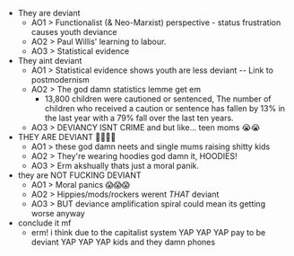  - They are deviant
	 - AO1 > Functionalist (& Neo-Marxist) perspective - status frustration causes youth deviance
	 - AO2 > Paul Willis' learning to labour.
	 - AO3 > Statistical evidence
 - They aint deviant
	 - AO1 > Statistical evidence shows youth are less deviant -- Link to postmodernism
	 - AO2 > The god damn statistics lemme get em
		 - 13,800 children were cautioned or sentenced, The number of children who received a caution or sentence has fallen by 13% in the last year with a 79% fall over the last ten years.
	 - AO3 > DEVIANCY ISNT CRIME and but like... teen moms 😭😭
- THEY ARE DEVIANT 👹👹👹👹
	- AO1 > these god damn neets and single mums raising shitty kids
	- AO2 > They're wearing hoodies god damn it, HOODIES!
	- AO3 > Erm akshually thats just a moral panik.
- they are NOT FUCKING DEVIANT
	- AO1 > Moral panics 😱😱😱
	- AO2 > Hippies/mods/rockers werent *THAT* deviant
	- AO3 > BUT deviance amplification spiral could mean its getting worse anyway
- conclude it mf
	- erm! i think due to the capitalist system YAP YAP YAP pay to be deviant YAP YAP YAP kids and they damn phones